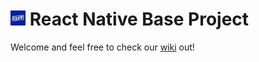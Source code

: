 # <img src="ios/ReactNativeBaseProject/Images.xcassets/AppIcon.appiconset/ic_launcher-83.5%402x.png" width="24" /> React Native Base Project

Welcome and feel free to check our [wiki](https://github.com/Riseapps-com/ReactNativeBaseProject/wiki) out!
